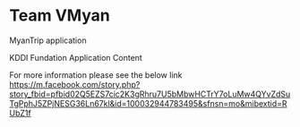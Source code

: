 # Team VMyan
MyanTrip application

KDDI Fundation Application Content

For more information please see the below link
https://m.facebook.com/story.php?story_fbid=pfbid02Q5EZS7cic2K3gRhru7U5bMbwHCTrY7oLuMw4QYvZdSuTgPphJ5ZPjNESG36Ln67kl&id=100032944783495&sfnsn=mo&mibextid=RUbZ1f
